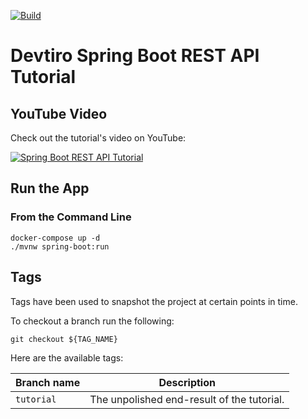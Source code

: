 [![Build](https://github.com/devtiro/spring-boot-rest-tutorial/actions/workflows/github-actions-build.yml/badge.svg)](https://github.com/devtiro/spring-boot-rest-tutorial/actions/workflows/github-actions-build.yml)

# Devtiro Spring Boot REST API Tutorial

## YouTube Video

Check out the tutorial's video on YouTube:

[![Spring Boot REST API Tutorial](https://img.youtube.com/vi/HmRVrAT4uA0/0.jpg)](https://www.youtube.com/watch?v=HmRVrAT4uA0)

## Run the App

### From the Command Line

```shell
docker-compose up -d
./mvnw spring-boot:run
```

## Tags

Tags have been used to snapshot the project at certain points in time.

To checkout a branch run the following:

```shell
git checkout ${TAG_NAME}
```

Here are the available tags:

| Branch name |                Description                 |
|-------------|--------------------------------------------|
| `tutorial`  | The unpolished end-result of the tutorial. |

